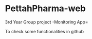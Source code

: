 # PettahPharma-web
3rd Year Group project
-Monitoring App=

To check some functionalities in github


